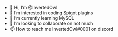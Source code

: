 - 👋 Hi, I’m @InvertedOwl
- 👀 I’m interested in coding Spigot plugins
- 🌱 I’m currently learning MySQL
- 💞️ I’m looking to collaborate on not much
- 📫 How to reach me InvertedOwl#0001 on discord 

<!---
InvertedOwl/InvertedOwl is a ✨ special ✨ repository because its `README.md` (this file) appears on your GitHub profile.
You can click the Preview link to take a look at your changes.
--->
